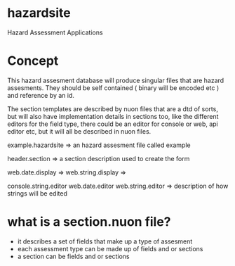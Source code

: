 # hazardsite
Hazard Assessment Applications

# Concept

This hazard assesment database will produce singular files that are hazard assesments.
They should be self contained ( binary will be encoded etc ) and reference by an id.

The section templates are described by nuon files that are a dtd of sorts, but will
also have implementation details in sections too, like the different editors for the
field type, there could be an editor for console or web, api editor etc, but it will all
be described in nuon files.

example.hazardsite => an hazard assesment file called example 

header.section => a section description used to create the form 

web.date.display => 
web.string.display => 

console.string.editor
web.date.editor
web.string.editor => description of how strings will be edited

# what is a section.nuon file?
- it describes a set of fields that make up a type of assesment
- each assessment type can be made up of fields and or sections
- a section can be fields and or sections


